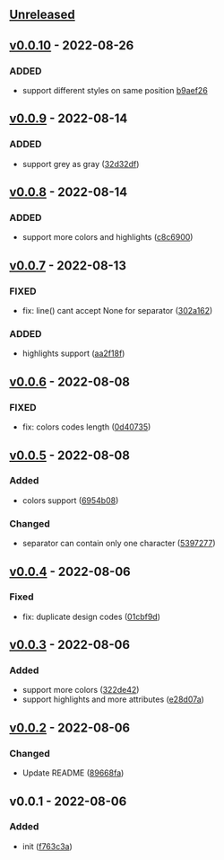 ## [Unreleased](https://github.com/faissaloux/termspark/compare/v0.0.10...main)

## [v0.0.10](https://github.com/faissaloux/termspark/compare/v0.0.9...v0.0.10) - 2022-08-26
### ADDED
- support different styles on same position [b9aef26](https://github.com/faissaloux/termspark/commit/b9aef267ebbb77c4659643d39e6f03b53220c4e2)

## [v0.0.9](https://github.com/faissaloux/termspark/compare/v0.0.8...v0.0.9) - 2022-08-14
### ADDED
- support grey as gray ([32d32df](https://github.com/faissaloux/termspark/commit/32d32df4e2a4da5c517c99975797648f880d8dfc))

## [v0.0.8](https://github.com/faissaloux/termspark/compare/v0.0.7...v0.0.8) - 2022-08-14
### ADDED
- support more colors and highlights ([c8c6900](https://github.com/faissaloux/termspark/commit/c8c690063c2d089be5f3d8c2f935825635288240))

## [v0.0.7](https://github.com/faissaloux/termspark/compare/v0.0.6...v0.0.7) - 2022-08-13
### FIXED
- fix: line() cant accept None for separator ([302a162](https://github.com/faissaloux/termspark/commit/302a1624f83de11f91a4a051d13fe6725c94150a))

### ADDED
- highlights support ([aa2f18f](https://github.com/faissaloux/termspark/commit/aa2f18f01a65cad285c47c20991bf46254f0990c))

## [v0.0.6](https://github.com/faissaloux/termspark/compare/v0.0.5...v0.0.6) - 2022-08-08
### FIXED
- fix: colors codes length ([0d40735](https://github.com/faissaloux/termspark/commit/0d4073592ceab28542d39725e1c3e6819ba6eea9))

## [v0.0.5](https://github.com/faissaloux/termspark/compare/v0.0.4...v0.0.5) - 2022-08-08
### Added
- colors support ([6954b08](https://github.com/faissaloux/termspark/commit/6954b086d57fcfc152e8190b284336d6b1cbd6df))
### Changed
- separator can contain only one character ([5397277](https://github.com/faissaloux/termspark/commit/539727739d336572c2061b6d5cdeb807d09c4923))

## [v0.0.4](https://github.com/faissaloux/termspark/compare/v0.0.3...v0.0.4) - 2022-08-06

### Fixed
- fix: duplicate design codes ([01cbf9d](https://github.com/faissaloux/termspark/commit/01cbf9dbbe3ec621332563856f22db7dfb623d34))

## [v0.0.3](https://github.com/faissaloux/termspark/compare/v0.0.2...v0.0.3) - 2022-08-06

### Added
- support more colors ([322de42](https://github.com/faissaloux/termspark/commit/322de421e89edad2399c2b4d5082074c540894bc))
- support highlights and more attributes ([e28d07a](https://github.com/faissaloux/termspark/commit/e28d07af72d06ab50801ec98024d0528f93d2971))

## [v0.0.2](https://github.com/faissaloux/termspark/compare/v0.0.1...v0.0.2) - 2022-08-06

### Changed
- Update README ([89668fa](https://github.com/faissaloux/termspark/commit/89668fad2a03628ce77405e4183c6dc49748c1dc))

## v0.0.1 - 2022-08-06

### Added
- init ([f763c3a](https://github.com/faissaloux/termspark/commit/f763c3ae453d1d37563b784061b73f0553588c0e))
